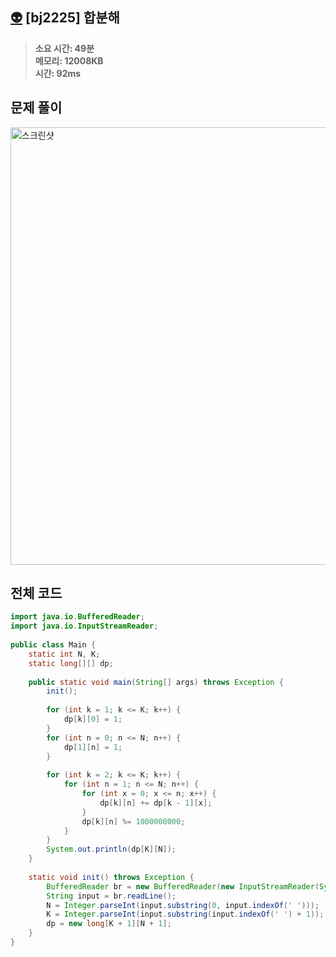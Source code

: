 ## [👽](https://www.acmicpc.net/problem/2225) [bj2225] 합분해

> **소요 시간: 49분<br>
> 메모리: 12008KB<br>
> 시간: 92ms**
## 문제 풀이
<img width="700" alt="스크린샷" src="https://github.com/NewSainTurtle/NewSainTurtleAlgo2/assets/26339069/11b02533-3e2d-4392-8d05-4d64fc2503e3">


## 전체 코드
```java
import java.io.BufferedReader;  
import java.io.InputStreamReader;  
  
public class Main {  
    static int N, K;  
    static long[][] dp;  
  
    public static void main(String[] args) throws Exception {  
        init();  
  
        for (int k = 1; k <= K; k++) {  
            dp[k][0] = 1;  
        }  
        for (int n = 0; n <= N; n++) {  
            dp[1][n] = 1;  
        }  
  
        for (int k = 2; k <= K; k++) {  
            for (int n = 1; n <= N; n++) {  
                for (int x = 0; x <= n; x++) {  
                    dp[k][n] += dp[k - 1][x];  
                }  
                dp[k][n] %= 1000000000;  
            }  
        }  
        System.out.println(dp[K][N]);  
    }  
  
    static void init() throws Exception {  
        BufferedReader br = new BufferedReader(new InputStreamReader(System.in));  
        String input = br.readLine();  
        N = Integer.parseInt(input.substring(0, input.indexOf(' ')));  
        K = Integer.parseInt(input.substring(input.indexOf(' ') + 1));  
        dp = new long[K + 1][N + 1];  
    }  
}
```
